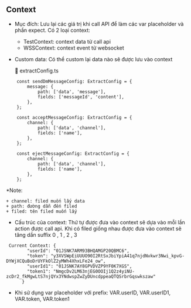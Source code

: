 ## Context
- Mục đích: Lưu lại các giá trị khi call API để làm các var placeholder và phần expect. Có 2 loại context: 
    + TestContext: context data từ call api
    + WSSContext: context event từ websocket

- Custom data: Có thể custom lại data nào sẽ được lưu vào context 

    📄 extractConfig.ts
```
    const sendDmMessageConfig: ExtractConfig = {
        message: {
            path: ['data', 'message'],
            fields: ['messageId', 'content'],
        },
    };

    const acceptMessageConfig: ExtractConfig = {
        channel: {
            path: ['data', 'channel'],
            fields: ['name'],
        },
    };

    const ejectMessageConfig: ExtractConfig = {
        channel: {
            path: ['data', 'channel'],
            fields: ['name'],
        },
    };
```
*Note:

    + channel: filed muốn lấy data
    + path: đường dẫn đến filed
    + filed: tên filed muốn lấy 


- Cấu trúc của context: Thứ tự được đưa vào context sẽ dựa vào mỗi lần action được call api. Khi có filed giống nhau được đưa vào context sẽ tăng dần suffix 0 , 1 , 2 , 3 

```
 Current Context: {
        "userId": "01JSNK7ARM93BHQAMGP20QBMC6",
        "token": "y3XVSWpEiUUUO90I2RtSxJbiYpiA41q7njdNvkwr3Nwi_kpvG-DYWjXCQuBoDrUYFkOlZ2yMWh4XhxLFe24_ow",
        "userId1": "01JSNK7AY8GPVDVZP9YF0K7XGS",
        "token1": "NmgcDv2LM63njEG0OOIj1Q2z4yiNU-zcDr2_fkMgwLtS7njQYx3YNdwspZwZyDUncdppeaQTQSrbrGqswkszaw"
      }
```
- Khi sử dụng var placeholder với prefix: VAR.userID, VAR.userID1, VAR.token, VAR.token1
